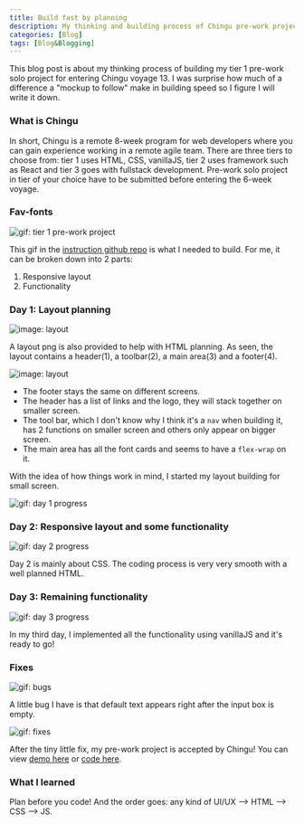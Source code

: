 ```yaml
---
title: Build fast by planning
description: My thinking and building process of Chingu pre-work project.
categories: [Blog] 
tags: [Blog&Blogging]
---
```


This blog post is about my thinking process of building my tier 1 pre-work solo project for entering Chingu voyage 13. I was surprise how much of a difference a "mockup to follow" make in building speed so I figure I will write it down.

### What is Chingu

In short, Chingu is a remote 8-week program for web developers where you can gain experience working in a remote agile team. There are three tiers to choose from: tier 1 uses HTML, CSS, vanillaJS, tier 2 uses framework such as React and tier 3 goes with fullstack development. Pre-work solo project in tier of your choice have to be submitted before entering the 6-week voyage.

### Fav-fonts

![gif: tier 1 pre-work project]({{site.baseurl}}/assets/images/build/tier1Preview.gif)

This gif in the [instruction github repo](https://github.com/ming-yong/voyage-prework-tier1-favfonts) is what I needed to build. For me, it can be broken down into 2 parts:

1. Responsive layout
2. Functionality

### Day 1: Layout planning

![image: layout]({{site.baseurl}}/assets/images/build/favoriteFontsLanding.png)

A layout png is also provided to help with HTML planning. As seen, the layout contains a header(1), a toolbar(2), a main area(3) and a footer(4).

![image: layout]({{site.baseurl}}/assets/images/build/chinguSolo-breakpoints.PNG)

- The footer stays the same on different screens.
- The header has a list of links and the logo, they will stack together on smaller screen.
- The tool bar, which I don't know why I think it's a `nav` when building it, has 2 functions on smaller screen and others only appear on bigger screen.
- The main area has all the font cards and seems to have a `flex-wrap` on it.

With the idea of how things work in mind, I started my layout building for small screen.

![gif: day 1 progress]({{site.baseurl}}/assets/images/build/chingu-solo-d1.gif)

### Day 2: Responsive layout and some functionality

![gif: day 2 progress]({{site.baseurl}}/assets/images/build/chingu-solo-d2.gif)

Day 2 is mainly about CSS. The coding process is very very smooth with a well planned HTML.

### Day 3: Remaining functionality

![gif: day 3 progress]({{site.baseurl}}/assets/images/build/chingu-solo-d3.gif)

In my third day, I implemented all the functionality using vanillaJS and it's ready to go!

### Fixes

![gif: bugs]({{site.baseurl}}/assets/images/build/chingu-solo-fix1.gif)

A little bug I have is that default text appears right after the input box is empty.

![gif: fixes]({{site.baseurl}}/assets/images/build/chingu-solo-fix2.gif)

After the tiny little fix, my pre-work project is accepted by Chingu! You can view [demo here](https://ming-yong.github.io/Favorite-Fonts/) or [code here](https://github.com/ming-yong/Favorite-Fonts).

### What I learned

Plan before you code! And the order goes: any kind of UI/UX --> HTML --> CSS --> JS.

